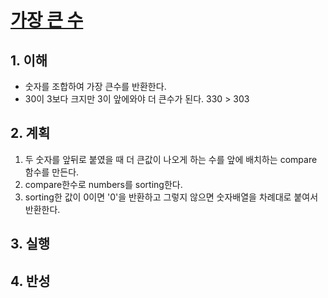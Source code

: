 # [가장 큰 수](https://programmers.co.kr/learn/courses/30/lessons/42746)

## 1. 이해

- 숫자를 조합하여 가장 큰수를 반환한다.
- 30이 3보다 크지만 3이 앞에와야 더 큰수가 된다. 330 > 303

## 2. 계획

1. 두 숫자를 앞뒤로 붙였을 때 더 큰값이 나오게 하는 수를 앞에 배치하는 compare 함수를 만든다.
2. compare한수로 numbers를 sorting한다.
3. sorting한 값이 0이면 '0'을 반환하고 그렇지 않으면 숫자배열을 차례대로 붙여서 반환한다.

## 3. 실행

## 4. 반성
